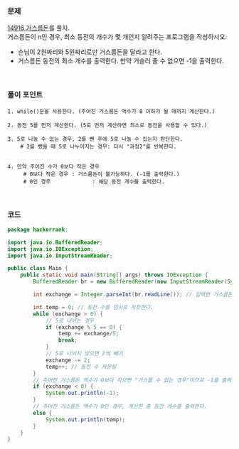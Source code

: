 ### 문제
[14916 거스름돈](https://www.acmicpc.net/problem/14916)를 풀자. <br>
 거스름돈이 n인 경우, 최소 동전의 개수가 몇 개인지 알려주는 프로그램을 작성하시오.
+ 손님이 2원짜리와 5원짜리로만 거스름돈을 달라고 한다. 
+ 거스름돈 동전의 최소 개수를 출력한다. 만약 거슬러 줄 수 없으면 -1을 출력한다.

<br>

### 풀이 포인트
```
1. while()문을 사용한다. (주어진 거스름돈 액수가 0 이하가 될 때까지 계산한다.)

2. 동전 5를 먼저 계산한다. (5로 먼저 계산하면 최소로 동전을 사용할 수 있다.)

3. 5로 나눌 수 없는 경우, 2를 뺀 후에 5로 나눌 수 있는지 판단한다.
    # 2를 뺐을 때 5로 나누어지는 경우: 다시 "과정2"를 반복한다.


4. 만약 주어진 수가 0보다 작은 경우
     # 0보다 작은 경우 : 거스름돈이 불가능하다. (-1를 출력한다.)
     # 0인 경우             : 해당 동전 개수를 출력한다.
```     

<br>

### 코드
```java
package hackerrank;

import java.io.BufferedReader;
import java.io.IOException;
import java.io.InputStreamReader;

public class Main {
    public static void main(String[] args) throws IOException {
        BufferedReader br = new BufferedReader(new InputStreamReader(System.in));

        int exchange = Integer.parseInt(br.readLine()); // 입력한 거스름돈 금액

        int temp = 0; // 동전 수를 임시로 저장한다.
        while (exchange > 0) {
            // 5로 나뉘는 경우
            if (exchange % 5 == 0) {
                temp += exchange/5;
                break;
            }
            // 5로 나뉘지 않으면 2씩 빼기
            exchange -= 2;
            temp++; // 동전 수 카운팅
        }
        // 주어진 거스름돈 액수가 0보다 작으면 "거스를 수 없는 경우"이므로 -1를 출력
        if (exchange < 0) {
            System.out.println(-1);
        }
        // 주어진 거스름돈 액수가 0인 경우, 계산한 총 동전 개수를 출력한다.
        else {
            System.out.println(temp);
        }
    }
}
```
